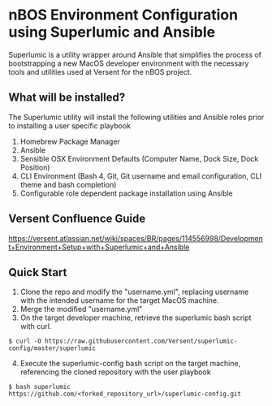 # nBOS Environment Configuration using Superlumic and Ansible

Superlumic is a utility wrapper around Ansible that simplifies the process of bootstrapping a new MacOS developer environment with the necessary tools and utilities used at Versent for the nBOS project.

## What will be installed?
The Superlumic utility will install the following utilities and Ansible roles prior to installing a user specific playbook
1. Homebrew Package Manager
2. Ansible
3. Sensible OSX Environment Defaults (Computer Name, Dock Size, Dock Position)
4. CLI Environment (Bash 4, Git, Git username and email configuration, CLI theme and bash completion)
5. Configurable role dependent package installation using Ansible

## Versent Confluence Guide

https://versent.atlassian.net/wiki/spaces/BR/pages/114556998/Development+Environment+Setup+with+Superlumic+and+Ansible

## Quick Start
1. Clone the repo and modify the "username.yml", replacing username with the intended username for the target MacOS machine.
2. Merge the modified "username.yml"
3. On the target developer machine, retrieve the superlumic bash script with curl.
```
$ curl -O https://raw.githubusercontent.com/Versent/superlumic-config/master/superlumic
```
4. Execute the superlumic-config bash script on the target machine, referencing the cloned repository with the user playbook
```
$ bash superlumic https://github.com/<forked_repository_url>/superlumic-config.git
```
